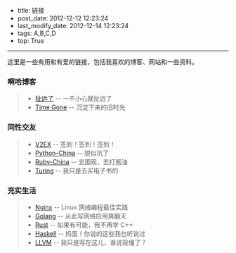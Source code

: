 * title: 链接
* post_date: 2012-12-12 12:23:24
* last_modify_date: 2012-12-14 12:23:24
* tags: A,B,C,D
* top: True

---

这里是一些有用和有爱的链接，包括我喜欢的博客、网站和一些资料。


### 啊哈博客

> * [扯远了](http://heshizi.com/) -- 一不小心就扯远了
> * [Time Gone](http://timegone.net/) -- 沉淀下来的旧时光


### 同性交友

> * [V2EX](https://www.v2ex.com) -- 签到！签到！签到！
> * [Python-China](http://python-china.org) -- 貌似坑了
> * [Ruby-China](https://ruby-china.org) -- 去围观，去打酱油
> * [Turing](http://www.ituring.com.cn/) -- 我只是去买电子书的


### 充实生活

> * [Nginx](http://hg.nginx.org/nginx) -- Linux 网络编程最佳实践
> * [Golang](http://golang.org/) -- 从此写网络应用爽翻天
> * [Rust](http://www.rust-lang.org/) -- 如果有可能，我不再学 C++ 
> * [Haskell](https://www.haskell.org/) -- 妈蛋！你说的这些我也听说过
> * [LLVM](http://llvm.org/docs/) -- 我只是写在这儿，谁说我懂了？


